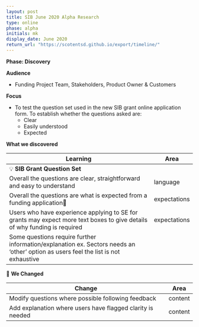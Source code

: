 ```yaml
---
layout: post
title: SIB June 2020 Alpha Research
type: online
phase: alpha
initials: mk
display_date: June 2020
return_url: "https://scotentsd.github.io/export/timeline/"
---
```


**Phase: Discovery**

**Audience**
- Funding Project Team, Stakeholders, Product Owner & Customers

**Focus**
- To test the question set used in the new SIB grant online application form. To establish whether the questions asked are:
   - Clear
   - Easily understood
   - Expected


**What we discovered**

Learning | Area
--- | ---
💡  **SIB Grant Question Set** |
Overall the questions are clear, straightforward and easy to understand | language
Overall the questions are what is expected from a funding application| expectations
Users who have experience applying to SE for grants may expect more text boxes to give details of why funding is required | expectations
Some questions require further information/explanation ex. Sectors needs an ‘other’ option as users feel the list is not exhaustive |


🧰 **We Changed**  

Change | Area
--- | ---
Modify questions where possible following feedback | content
Add explanation where users have flagged clarity is needed | content


<!--more-->
